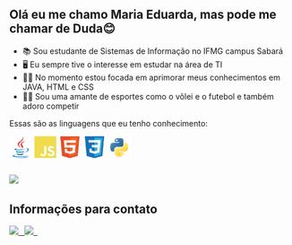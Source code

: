 ## Olá eu me chamo Maria Eduarda, mas pode me chamar de Duda😊
* 📚 Sou estudante de Sistemas de Informação no IFMG campus Sabará
* 🖥️ Eu sempre tive o interesse em estudar na área de TI
* 👩‍💻 No momento estou focada em aprimorar meus conhecimentos em JAVA, HTML e CSS
* 🏃‍♀️ Sou uma amante de esportes como o vôlei e o futebol e também adoro competir
<p>Essas são as linguagens que eu tenho conhecimento:</p>
<div style="display: inline_block">
  <img align="center" alt="Java" height="40" width="40" src="https://raw.githubusercontent.com/devicons/devicon/master/icons/java/java-original.svg">
  <img align="center" alt="Js" height="40" width="40" src="https://raw.githubusercontent.com/devicons/devicon/master/icons/javascript/javascript-plain.svg">
  <img align="center" alt="HTML" height="40" width="40" src="https://raw.githubusercontent.com/devicons/devicon/master/icons/html5/html5-original.svg">
  <img align="center" alt="CSS" height="40" width="40" src="https://raw.githubusercontent.com/devicons/devicon/master/icons/css3/css3-original.svg">
  <img align="center" alt="Rafa-PY" height="40" width="40" src="https://raw.githubusercontent.com/devicons/devicon/master/icons/python/python-original.svg">
</div>

##
<div>
  <a href="https://github.com/DudaMatiasS"></a>
  <img height="180em" src="https://github-readme-stats.vercel.app/api?username=DudaMatiaS&show_icons=true&theme=tokyonight">
  <!--<img height="120em" src="https://github-readme-stats.vercel.app/api/top-langs/?username=DudaMatiaS&hide_progress=true&theme=tokyonight"> -->
</div>

## Informações para contato
<div>
  <a href="mailto:membsimoess@gmail.com" target="_blank" ><code><img src="https://img.shields.io/badge/Gmail-D14836?style=for-the-badge&logo=gmail&logoColor=white" target="_blank"></code> </a>
  <a href="https://www.linkedin.com/in/mariaeduardamatiass" target="_blank" > <code> <img src="https://img.shields.io/badge/LinkedIn-0077B5?style=for-the-badge&logo=linkedin&logoColor=white" target="_blank"> </code></a>
</div>
